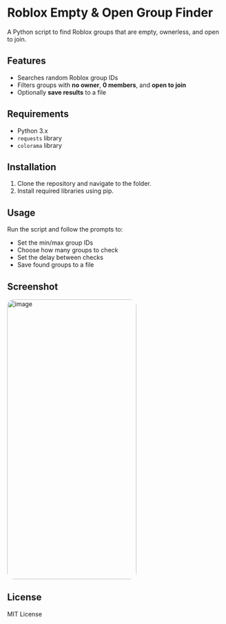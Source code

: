 # Roblox Empty & Open Group Finder

A Python script to find Roblox groups that are empty, ownerless, and open to join.

## Features

* Searches random Roblox group IDs
* Filters groups with **no owner**, **0 members**, and **open to join**
* Optionally **save results** to a file

## Requirements

* Python 3.x
* `requests` library
* `colorama` library

## Installation

1. Clone the repository and navigate to the folder.
2. Install required libraries using pip.

## Usage

Run the script and follow the prompts to:

* Set the min/max group IDs
* Choose how many groups to check
* Set the delay between checks
* Save found groups to a file

## Screenshot

<img width="855" height="648" alt="image" src="https://github.com/user-attachments/assets/81f3abd0-a30f-4700-8955-18fac6548548" style="border-radius: 15px; width: 300px;" />



## License

MIT License
